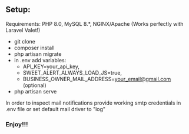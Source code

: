 
## Setup:

Requirements: PHP 8.0, MySQL 8.*, NGINX/Apache
(Works perfectly with Laravel Valet!)

- git clone
- composer install
- php artisan migrate
- in .env add variables:
  - API_KEY=your_api_key,
  - SWEET_ALERT_ALWAYS_LOAD_JS=true,
  - BUSINESS_OWNER_MAIL_ADDRESS=your_email@gmail.com (optional)
- php artisan serve

In order to inspect mail notifications provide working smtp credentials in .env file or set default mail driver to "log"
  
### Enjoy!!!
